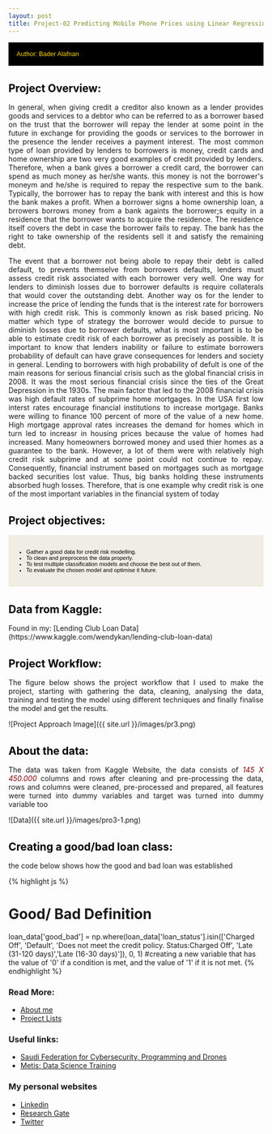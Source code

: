 ```yaml
---
layout: post
title: Project-02 Predicting Mobile Phone Prices using Linear Regression
---
```


<style>
img {
  display: block;
  max-width: 100%;
  margin: 0 0 1rem;
  border-radius: 5px;
  margin-left: auto;
   margin-right: auto
}

</style>

<div style="margin-bottom: 1rem;   padding: 1rem;   color: #FFD700;   background-color: #000000; font-family: Arial, Helvetica, sans-serif; font-size:0.9em;">
Author: Bader Alafnan
</div>

<h1 style="font-size:1.5em; color:#000000; margin-top: 2rem; margin-bottom: 1rem;">Project Overview:</h1>

<p style="text-align: justify; text-justify: inter-word;"> In general, when giving credit a creditor also known as a lender provides goods and services to a debtor who can be referred to as a borrower based on the trust that the borrower will repay the lender at some point in the future in exchange for providing the goods or services to the borrower in the presence the lender receives a payment interest. The most common type of loan provided by lenders to borrowers is money, credit cards and home ownership are two very good examples of credit provided by lenders. Therefore, when a bank gives a borrower a credit card, the borrower can spend as much money as her/she wants. this money is not the borrower's moneym and he/she is required to repay the respective sum to the bank. Typically, the borrower has to repay the bank with interest and this is how the bank makes a profit. When a borrower signs a home ownership loan, a brrowers borrows money from a bank againts the borrower;s equity in a residence that the borrower wants to acquire the residence. The residence itself covers the debt in case the borrower fails to repay. The bank has the right to take ownership of the residents sell it and satisfy the remaining debt.</p>

<p style="text-align: justify; text-justify: inter-word;"> The event that a borrower not being abole to repay their debt is called default, to prevents themselve from borrowers defaults, lenders must assess credit risk associated with each borrower very well. One way for lenders to diminish losses due to borrower defaults is require collaterals that would cover the outstanding debt. Another way os for the lender to increase the price of lending the funds that is the interest rate for borrowers with high credit risk. This is commonly known as risk based pricing. No matter which type of strategy the borrower would decide to pursue to diminish losses due to borrower defaults, what is most important is to be able to estimate credit risk of each borrower as precisely as possible. It is important to know that lenders inability or failure to estimate borrowers probability of default can have grave consequences for lenders and society in general. Lending to borrowers with high probability of defult is one of the main reasons for serious financial crisis such as the global financial crisis in 2008. It was the most serious financial crisis since the ties of the Great Depression in the 1930s. The main factor that led to the 2008 financial crisis was high default rates of subprime home mortgages. In the USA first low interst rates encourage financial institutions to increase mortgage. Banks were willing to finance 100 percent of more of the value of a new home. High mortgage approval rates increases the demand for homes which in turn led to increasr in housing prices because the value of homes had increased. Many homeowners borrowed money and used thier homes as a guarantee to the bank. However, a lot of them were with relatively high credit risk subprime and at some point could not continue to repay. Consequently, financial instrument based on mortgages such as mortgage backed securities lost value. Thus, big banks holding these instruments absorbed hugh losses. Therefore, that is one example why credit risk is one of the most important variables in the financial system of today </p>

<h1 style="font-size:1.5em; color:#000000; margin-top: 2rem; margin-bottom: 1rem;">Project objectives:</h1>

<div style="margin-bottom: 1.2rem; padding: 1rem;   color: #000000;   background-color: #F0EDE5; font-family: Arial, Helvetica, sans-serif; font-size:0.8em; text-align: left;" >
  <ul>
  <li> Gather a good data for credit risk modelling.</li>
    <li>To clean and preprocess the data properly.</li>
    <li>To test multiple classification models and choose the best out of them.</li> 
  <li>To evaluate the chosen model and optimise it future.</li>
   </ul></div>


<h1 style="font-size:1.5em; color:#000000; margin-top: 2rem; margin-bottom: 1rem;"> Data from Kaggle:</h1>
Found in my: [Lending Club Loan Data](https://www.kaggle.com/wendykan/lending-club-loan-data)


<h1 style="font-size:1.5em; color:#000000; margin-top: 2rem; margin-bottom: 1rem;">Project Workflow:</h1>
<p style="text-align: justify; text-justify: inter-word;"> The figure below shows the project workflow that I used to make the project, starting with gathering the data, cleaning, analysing the data, training and testing the model using different techniques and finally finalise the model and get the results. </p>
![Project Approach Image]({{ site.url }}/images/pr3.png)

<h1 style="font-size:1.5em; color:#000000; margin-top: 2rem; margin-bottom: 1rem;">About the data:</h1>
<p style="text-align: justify; text-justify: inter-word;"> The data was taken from Kaggle Website, the data consists of <i style="color:Maroon;">145 X 450.000</i> columns and rows after cleaning and pre-processing the data, rows and columns were cleaned, pre-processed and prepared, all features were turned into dummy variables and target was turned into dummy variable too</p>
![Data]({{ site.url }}/images/pro3-1.png)


<h1 style="font-size:1.5em; color:#000000; margin-top: 2rem; margin-bottom: 1rem;">Creating a good/bad loan class:</h1>
<p style="text-align: justify; text-justify: inter-word;"> the code below shows how the good and bad loan was established</p>

{% highlight js %}
# Good/ Bad Definition
loan_data['good_bad'] = np.where(loan_data['loan_status'].isin(['Charged Off', 'Default',
                                                       'Does not meet the credit policy. Status:Charged Off',
                                                       'Late (31-120 days)','Late (16-30 days)']), 0, 1)
#creating a new variable that has the value of '0' if a condition is met, and the value of '1' if it is not met.
{% endhighlight %}



### Read More:
* [About me](https://alafnan.github.io/about%20me/)
* [Project Lists](https://alafnan.github.io/archive/)

### Useful links:

* [Saudi Federation for Cybersecurity, Programming and Drones](https://safcsp.org.sa/en.html)
* [Metis: Data Science Training](https://www.thisismetis.com/)


### My personal websites  

* [Linkedin](https://www.linkedin.com/in/bader-alafnan-353480122/)
* [Research Gate](https://www.researchgate.net/profile/Bader_Alafnan)
* [Twitter](https://twitter.com/BaderAlafnan1)



[^fn-sample_footnote]: Handy! Now click the return link to go back.
